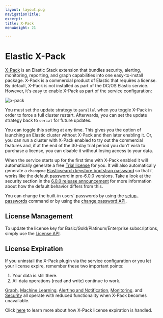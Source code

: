 ```yaml
---
layout: layout.pug
navigationTitle:
excerpt:
title: X-Pack
menuWeight: 21

---
```


# Elastic X-Pack

[X-Pack](https://www.elastic.co/guide/en/x-pack/current/xpack-introduction.html) is an Elastic Stack extension that bundles security, alerting, monitoring, reporting, and graph capabilities into one easy-to-install package. X-Pack is a commercial product of Elastic that requires a license. By default, X-Pack is not installed as part of the DC/OS Elastic service. However, it's easy to enable X-Pack as part of the service configuration:

![x-pack](img/x-pack.png)

You must set the update strategy to `parallel` when you toggle X-Pack in order to force a full cluster restart.
Afterwards, you can set the update strategy back to `serial` for future updates.

You can toggle this setting at any time. This gives you the option of launching an Elastic cluster without X-Pack and then later enabling it. Or, you can run a cluster with X-Pack enabled to try out the commercial features and, if at the end of the 30-day trial period you don't wish to purchase a license, you can disable it without losing access to your data.

When the service starts up for the first time with X-Pack enabled it will automatically generate a free [Trial license](https://www.elastic.co/guide/en/x-pack/current/license-management.html) for you. It will also automatically generate a `changeme` [Elasticsearch keystore bootstrap password](https://www.elastic.co/guide/en/x-pack/current/setting-up-authentication.html#bootstrap-elastic-passwords) so that it works like the default password in pre-6.0.0 versions. Take a look at the security section in the [6.0.0 release announcement](https://www.elastic.co/blog/elasticsearch-6-0-0-released) for more information about how the default behavior differs from this.

You can change the built-in users' passwords by using the [setup-passwords](https://www.elastic.co/guide/en/elasticsearch/reference/current/setup-passwords.html) command or by using the [change password API](https://www.elastic.co/guide/en/elasticsearch/reference/current/security-api-change-password.html).

## License Management

To update the license key for Basic/Gold/Platinum/Enterprise subscriptions, simply use the [License API](https://www.elastic.co/guide/en/x-pack/current/installing-license.html).

## License Expiration

If you uninstall the X-Pack plugin via the service configuration or you let your license expire, remember these two important points:

1. Your data is still there.
1. All data operations (read and write) continue to work.

[Graph](https://www.elastic.co/guide/en/x-pack/current/graph-getting-started.html), [Machine Learning](https://www.elastic.co/guide/en/x-pack/current/ml-getting-started.html), [Alerting and Notification](https://www.elastic.co/guide/en/x-pack/current/watcher-getting-started.html), [Monitoring](https://www.elastic.co/guide/en/x-pack/current/monitoring-getting-started.html), and [Security](https://www.elastic.co/guide/en/x-pack/current/security-getting-started.html) all operate with reduced functionality when X-Pack becomes unavailable.

Click [here](https://www.elastic.co/guide/en/x-pack/current/license-expiration.html) to learn more about how X-Pack license expiration is handled.
